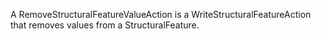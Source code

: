 A RemoveStructuralFeatureValueAction is a WriteStructuralFeatureAction that removes values from a StructuralFeature.